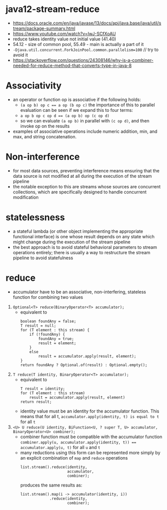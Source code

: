 # java12-stream-reduce

* https://docs.oracle.com/en/java/javase/13/docs/api/java.base/java/util/stream/package-summary.html
* https://www.youtube.com/watch?v=IwJ-SCfXoAU
* reduce takes identity value not initial value (41.40)
* 54.12 - size of common pool, 55.49 - main is actually a part of it
* `-Djava.util.concurrent.ForkJoinPool.common.parallelism=100` // try to avoid it
* https://stackoverflow.com/questions/24308146/why-is-a-combiner-needed-for-reduce-method-that-converts-type-in-java-8

# Associativity
* an operator or function op is associative if the following holds:
    * `(a op b) op c == a op (b op c)`
the importance of this to parallel evaluation can be seen if we expand this to four terms:
     * `a op b op c op d == (a op b) op (c op d)`
     * so we can evaluate `(a op b)` in parallel with `(c op d)`, and then invoke op on the results
* examples of associative operations include numeric addition, min, and max, and string concatenation.

# Non-interference
* for most data sources, preventing interference means ensuring that the data source is not modified at all during 
the execution of the stream pipeline
* the notable exception to this are streams whose sources are concurrent collections, which are specifically 
designed to handle concurrent modification

# statelessness
* a stateful lambda (or other object implementing the appropriate functional interface) is one whose result depends 
on any state which might change during the execution of the stream pipeline
* the best approach is to avoid stateful behavioral parameters to stream operations entirely; there is usually a way 
to restructure the stream pipeline to avoid statefulness

# reduce
* accumulator have to be an associative, non-interfering, stateless function for combining two values
1. `Optional<T> reduce(BinaryOperator<T> accumulator);`
    * equivalent to
        ```
        boolean foundAny = false;
        T result = null;
        for (T element : this stream) {
            if (!foundAny) {
                foundAny = true;
                result = element;
            }
            else
                result = accumulator.apply(result, element);
        }
        return foundAny ? Optional.of(result) : Optional.empty();
        ```
1. `T reduce(T identity, BinaryOperator<T> accumulator);`
    * equivalent to
        ```
        T result = identity;
        for (T element : this stream)
            result = accumulator.apply(result, element)
        return result;
        ```
    * identity value must be an identity for the accumulator function. This means that for all t,
        `accumulator.apply(identity, t) is equal to t` for all `t`
1. `<U> U reduce(U identity, BiFunction<U, ? super T, U> accumulator, BinaryOperator<U> combiner);`
    * combiner function must be compatible with the accumulator function
        `combiner.apply(u, accumulator.apply(identity, t)) == accumulator.apply(u, t)` for all `u` and `t`
    * many reductions using this form can be represented more simply by an explicit combination of `map` 
    and `reduce` operations
        ```
        list.stream().reduce(identity,
                             accumulator,
                             combiner);
        ```
        produces the same results as:
        ```
        list.stream().map(i -> accumulator(identity, i))
                     .reduce(identity,
                             combiner);
        ```